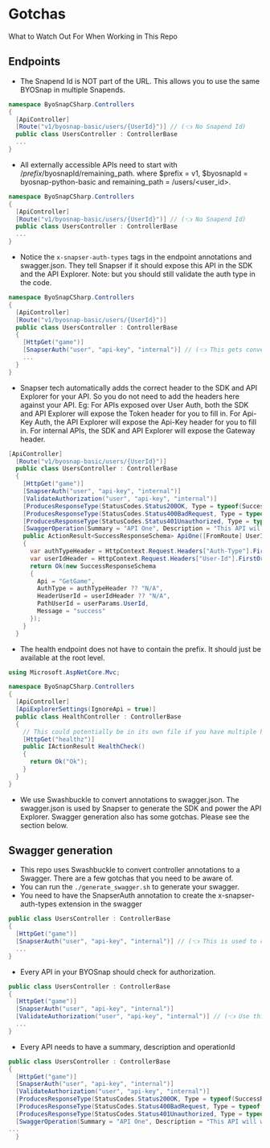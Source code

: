# Gotchas
What to Watch Out For When Working in This Repo

## Endpoints
- The Snapend Id is NOT part of the URL. This allows you to use the same BYOSnap in multiple Snapends.
```csharp
namespace ByoSnapCSharp.Controllers
{
  [ApiController]
  [Route("v1/byosnap-basic/users/{UserId}")] // (👈 No Snapend Id)
  public class UsersController : ControllerBase
  ...
}
```
- All externally accessible APIs need to start with /$prefix/$byosnapId/remaining_path. where $prefix = v1, $byosnapId = byosnap-python-basic and remaining_path = /users/<user_id>.
```csharp
namespace ByoSnapCSharp.Controllers
{
  [ApiController]
  [Route("v1/byosnap-basic/users/{UserId}")] // (👈 No Snapend Id)
  public class UsersController : ControllerBase
  ...
}
```
- Notice the `x-snapser-auth-types` tags in the endpoint annotations and swagger.json. They tell Snapser if it should expose this API in the SDK and the API Explorer. Note: but you should still validate the auth type in the code.
```csharp
namespace ByoSnapCSharp.Controllers
{
  [ApiController]
  [Route("v1/byosnap-basic/users/{UserId}")]
  public class UsersController : ControllerBase
  {
    [HttpGet("game")]
    [SnapserAuth("user", "api-key", "internal")] // (👈 This gets converted to x-snapser-auth-types in swagger.json)
    ...
  }
}
```
- Snapser tech automatically adds the correct header to the SDK and API Explorer for your API. So you do not need to add the headers here against your API. Eg: For APIs exposed over User Auth, both the SDK and API Explorer will expose the Token header for you to fill in. For Api-Key Auth, the API Explorer will expose the Api-Key header for you to fill in. For internal APIs, the SDK and API Explorer will expose the Gateway header.
```csharp
[ApiController]
  [Route("v1/byosnap-basic/users/{UserId}")]
  public class UsersController : ControllerBase
  {
    [HttpGet("game")]
    [SnapserAuth("user", "api-key", "internal")]
    [ValidateAuthorization("user", "api-key", "internal")]
    [ProducesResponseType(StatusCodes.Status200OK, Type = typeof(SuccessResponseSchema))]
    [ProducesResponseType(StatusCodes.Status400BadRequest, Type = typeof(ErrorResponseSchema))]
    [ProducesResponseType(StatusCodes.Status401Unauthorized, Type = typeof(ErrorResponseSchema))]
    [SwaggerOperation(Summary = "API One", Description = "This API will work with User and Api-Key auth. With a valid user token and api-key, you can access this API.", OperationId = "API One")] // (👈 Notice no header has been added here)
    public ActionResult<SuccessResponseSchema> ApiOne([FromRoute] UserIdParameterSchema userParams)
    {
      var authTypeHeader = HttpContext.Request.Headers["Auth-Type"].FirstOrDefault();
      var userIdHeader = HttpContext.Request.Headers["User-Id"].FirstOrDefault();
      return Ok(new SuccessResponseSchema
      {
        Api = "GetGame",
        AuthType = authTypeHeader ?? "N/A",
        HeaderUserId = userIdHeader ?? "N/A",
        PathUserId = userParams.UserId,
        Message = "success"
      });
    }
  }
```
- The health endpoint does not have to contain the prefix. It should just be available at the root level.
```csharp
using Microsoft.AspNetCore.Mvc;

namespace ByoSnapCSharp.Controllers
{
  [ApiController]
  [ApiExplorerSettings(IgnoreApi = true)]
  public class HealthController : ControllerBase
  {
    // This could potentially be in its own file if you have multiple health checks or system-wide actions.
    [HttpGet("healthz")]
    public IActionResult HealthCheck()
    {
      return Ok("Ok");
    }
  }
}
```
- We use Swashbuckle to convert annotations to swagger.json. The swagger.json is used by Snapser to generate the SDK and power the API Explorer. Swagger generation also has some gotchas. Please see the section below.

## Swagger generation
- This repo uses Swashbuckle to convert controller annotations to a Swagger. There are a few gotchas that you need to be aware of.
- You can run the `./generate_swagger.sh` to generate your swagger.
- You need to have the SnapserAuth annotation to create the x-snapser-auth-types extension in the swagger
```csharp
public class UsersController : ControllerBase
{
  [HttpGet("game")]
  [SnapserAuth("user", "api-key", "internal")] // (👈 This is used to create x-snapser-auth-types)
  ...
}
```
- Every API in your BYOSnap should check for authorization.
```csharp
public class UsersController : ControllerBase
{
  [HttpGet("game")]
  [SnapserAuth("user", "api-key", "internal")]
  [ValidateAuthorization("user", "api-key", "internal")] // (👈 Use this to validate one of user, api-key, internal auth for this endpoint)
  ...
}
```
- Every API needs to have a summary, description and operationId
```csharp
public class UsersController : ControllerBase
{
  [HttpGet("game")]
  [SnapserAuth("user", "api-key", "internal")]
  [ValidateAuthorization("user", "api-key", "internal")]
  [ProducesResponseType(StatusCodes.Status200OK, Type = typeof(SuccessResponseSchema))]
  [ProducesResponseType(StatusCodes.Status400BadRequest, Type = typeof(ErrorResponseSchema))]
  [ProducesResponseType(StatusCodes.Status401Unauthorized, Type = typeof(ErrorResponseSchema))]
  [SwaggerOperation(Summary = "API One", Description = "This API will work with User and Api-Key auth. With a valid user token and api-key, you can access this API.", OperationId = "API One")] // (👈 OperationId is used to generate the method name in the SDK and in the API Explorer. Summary and Description fields are required.)
...
  }
```
